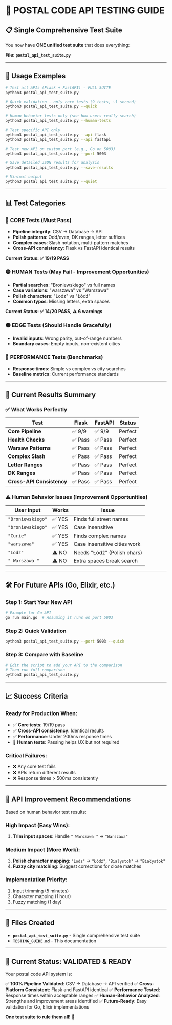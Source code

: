 # 🎯 **POSTAL CODE API TESTING GUIDE**

## 📋 **Single Comprehensive Test Suite**

You now have **ONE unified test suite** that does everything:

**File: `postal_api_test_suite.py`**

---

## 🚀 **Usage Examples**

```bash
# Test all APIs (Flask + FastAPI) - FULL SUITE
python3 postal_api_test_suite.py

# Quick validation - only core tests (9 tests, ~1 second)
python3 postal_api_test_suite.py --quick

# Human behavior tests only (see how users really search)
python3 postal_api_test_suite.py --human-tests

# Test specific API only
python3 postal_api_test_suite.py --api flask
python3 postal_api_test_suite.py --api fastapi

# Test new API on custom port (e.g., Go on 5003)
python3 postal_api_test_suite.py --port 5003

# Save detailed JSON results for analysis
python3 postal_api_test_suite.py --save-results

# Minimal output
python3 postal_api_test_suite.py --quiet
```

---

## 📊 **Test Categories**

### 🔴 **CORE Tests (Must Pass)**
- **Pipeline integrity**: CSV → Database → API
- **Polish patterns**: Odd/even, DK ranges, letter suffixes
- **Complex cases**: Slash notation, multi-pattern matches
- **Cross-API consistency**: Flask vs FastAPI identical results

**Current Status: ✅ 19/19 PASS**

### 🟡 **HUMAN Tests (May Fail - Improvement Opportunities)**
- **Partial searches**: "Broniewskiego" vs full names
- **Case variations**: "warszawa" vs "Warszawa"
- **Polish characters**: "Lodz" vs "Łódź"
- **Common typos**: Missing letters, extra spaces

**Current Status: ✅ 14/20 PASS, ⚠️ 6 warnings**

### 🟠 **EDGE Tests (Should Handle Gracefully)**
- **Invalid inputs**: Wrong parity, out-of-range numbers
- **Boundary cases**: Empty inputs, non-existent cities

### 🔵 **PERFORMANCE Tests (Benchmarks)**
- **Response times**: Simple vs complex vs city searches
- **Baseline metrics**: Current performance standards

---

## 🎯 **Current Results Summary**

### **✅ What Works Perfectly**

| Test | Flask | FastAPI | Status |
|------|-------|---------|--------|
| **Core Pipeline** | ✅ 9/9 | ✅ 9/9 | Perfect |
| **Health Checks** | ✅ Pass | ✅ Pass | Perfect |
| **Warsaw Patterns** | ✅ Pass | ✅ Pass | Perfect |
| **Complex Slash** | ✅ Pass | ✅ Pass | Perfect |
| **Letter Ranges** | ✅ Pass | ✅ Pass | Perfect |
| **DK Ranges** | ✅ Pass | ✅ Pass | Perfect |
| **Cross-API Consistency** | ✅ Pass | ✅ Pass | Perfect |

### **⚠️ Human Behavior Issues (Improvement Opportunities)**

| User Input | Works | Issue |
|------------|-------|-------|
| `"Broniewskiego"` | ✅ YES | Finds full street names |
| `"broniewskiego"` | ✅ YES | Case insensitive |
| `"Curie"` | ✅ YES | Finds complex names |
| `"warszawa"` | ✅ YES | Case insensitive cities work |
| `"Lodz"` | ⚠️ NO | Needs "Łódź" (Polish chars) |
| `" Warszawa "` | ⚠️ NO | Extra spaces break search |

---

## 🛠️ **For Future APIs (Go, Elixir, etc.)**

### **Step 1: Start Your New API**

```bash
# Example for Go API
go run main.go  # Assuming it runs on port 5003
```

### **Step 2: Quick Validation**

```bash
python3 postal_api_test_suite.py --port 5003 --quick
```

### **Step 3: Compare with Baseline**

```bash
# Edit the script to add your API to the comparison
# Then run full comparison
python3 postal_api_test_suite.py
```

---

## 📈 **Success Criteria**

### **Ready for Production When:**

- ✅ **Core tests**: 19/19 pass
- ✅ **Cross-API consistency**: Identical results
- ✅ **Performance**: Under 200ms response times
- 🔶 **Human tests**: Passing helps UX but not required

### **Critical Failures:**

- ❌ Any core test fails
- ❌ APIs return different results
- ❌ Response times > 500ms consistently

---

## 🎯 **API Improvement Recommendations**

Based on human behavior test results:

### **High Impact (Easy Wins):**

1. **Trim input spaces**: Handle `" Warszawa "` → `"Warszawa"`

### **Medium Impact (More Work):**

3. **Polish character mapping**: `"Lodz"` → `"Łódź"`, `"Bialystok"` → `"Białystok"`
4. **Fuzzy city matching**: Suggest corrections for close matches

### **Implementation Priority:**

1. Input trimming (5 minutes)
2. Character mapping (1 hour)
3. Fuzzy matching (1 day)

---

## 📁 **Files Created**

- **`postal_api_test_suite.py`** - Single comprehensive test suite
- **`TESTING_GUIDE.md`** - This documentation

---

## 🎉 **Current Status: VALIDATED & READY**

Your postal code API system is:

✅ **100% Pipeline Validated**: CSV → Database → API verified
✅ **Cross-Platform Consistent**: Flask and FastAPI identical
✅ **Performance Tested**: Response times within acceptable ranges
✅ **Human-Behavior Analyzed**: Strengths and improvement areas identified
✅ **Future-Ready**: Easy validation for Go, Elixir implementations

**One test suite to rule them all!** 🎯
